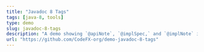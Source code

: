 ```yaml
---
title: "Javadoc 8 Tags"
tags: [java-8, tools]
type: demo
slug: javadoc-8-tags
description: "A demo showing `@apiNote`, `@implSpec,` and `@implNote` in action, including the necessary additions to Maven's [pom.xml](https://github.com/CodeFX-org/demo-javadoc-8-tags/blob/master/pom.xml?ts=4) and [the generated javadoc](https://github.com/CodeFX-org/demo-javadoc-8-tags/tree/master/target/site/apidocs)"
url: "https://github.com/CodeFX-org/demo-javadoc-8-tags"
---
```

